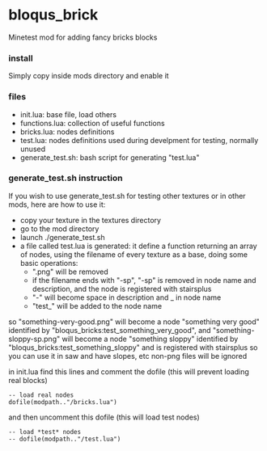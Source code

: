 # bloqus_brick
Minetest mod for adding fancy bricks blocks

### install
Simply copy inside mods directory and enable it

### files
* init.lua: base file, load others
* functions.lua: collection of useful functions
* bricks.lua: nodes definitions
* test.lua: nodes definitions used during develpment for testing, normally unused
* generate_test.sh: bash script for generating "test.lua"

### generate_test.sh instruction
If you wish to use generate_test.sh for testing other textures or in other mods, here are how to use it:
* copy your texture in the textures directory
* go to the mod directory
* launch ./generate_test.sh
* a file called test.lua is generated: it define a function returning an array of nodes, using the filename of every texture as a base, doing some basic operations:
  * ".png" will be removed
  * if the filename ends with "-sp", "-sp" is removed in node name and description, and the node is registered with stairsplus
  * "-" will become space in description and _ in node name
  * "test_" will be added to the node name

so "something-very-good.png" will become a node "something very good" identified by "bloqus_bricks:test_something_very_good", and "something-sloppy-sp.png" will become a node "something sloppy" identified by "bloqus_bricks:test_something_sloppy" and is registered with stairsplus so you can use it in saw and have slopes, etc
non-png files will be ignored

in init.lua find this lines and comment the dofile (this will prevent loading real blocks)
```
-- load real nodes
dofile(modpath.."/bricks.lua")
```
and then uncomment this dofile (this will load test nodes)
```
-- load *test* nodes
-- dofile(modpath.."/test.lua")
```
